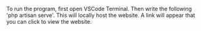 To run the program, first open VSCode Terminal. Then write the following 'php artisan serve'. This will locally host the website. A link will appear that you can click to view the website.
